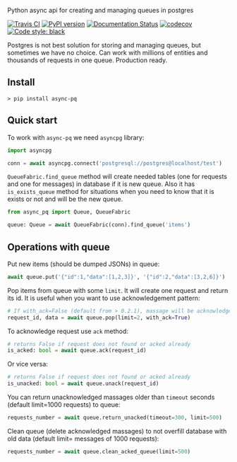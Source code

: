 Python async api for creating and managing queues in postgres
 
[![Travis CI](https://travis-ci.org/maximdanilchenko/async-pq.svg?branch=master)](https://travis-ci.org/maximdanilchenko/async-pq)
[![PyPI version](https://badge.fury.io/py/async-pq.svg)](https://badge.fury.io/py/async-pq)
[![Documentation Status](https://readthedocs.org/projects/async-pq/badge/?version=latest)](https://async-pq.readthedocs.io/en/latest/?badge=latest)
[![codecov](https://codecov.io/gh/maximdanilchenko/async-pq/branch/master/graph/badge.svg)](https://codecov.io/gh/maximdanilchenko/async-pq)
[![Code style: black](https://img.shields.io/badge/code%20style-black-000000.svg)](https://github.com/ambv/black)

Postgres is not best solution for storing and managing queues, 
but sometimes we have no choice.
Can work with millions of entities and thousands of 
requests in one queue. Production ready.

## Install
```
> pip install async-pq
```

## Quick start

To work with ```async-pq``` we need ```asyncpg``` library:
```python
import asyncpg

conn = await asyncpg.connect('postgresql://postgres@localhost/test')
```

```QueueFabric.find_queue``` method will create needed 
tables (one for requests and one for messages) in database if it is new queue. 
Also it has ```is_exists_queue``` method for situations when you 
need to know that it is exists or not and will be the new queue.
```python
from async_pq import Queue, QueueFabric

queue: Queue = await QueueFabric(conn).find_queue('items')
```
## Operations with queue
Put new items (should be dumped JSONs) in queue:
```python
await queue.put('{"id":1,"data":[1,2,3]}', '{"id":2,"data":[3,2,6]}')
```

Pop items from queue with some ```limit```. 
It will create one request and return its id. 
It is useful when you want to use acknowledgement pattern:
```python
# If with_ack=False (default from > 0.2.1), massage will be acknowledged in place automatically
request_id, data = await queue.pop(limit=2, with_ack=True)
```

To acknowledge request use ```ack``` method:
```python
# returns False if request does not found or acked already
is_acked: bool = await queue.ack(request_id)
```

Or vice versa:
```python
# returns False if request does not found or acked already
is_unacked: bool = await queue.unack(request_id)
```

You can return unacknowledged massages older than ```timeout``` seconds 
(default limit=1000 requests) to queue:
```python
requests_number = await queue.return_unacked(timeout=300, limit=500)
```

Clean queue (delete acknowledged massages) to not overfill database with old data 
(default limit= messages of 1000 requests):
```python
requests_number = await queue.clean_acked_queue(limit=500)
```
